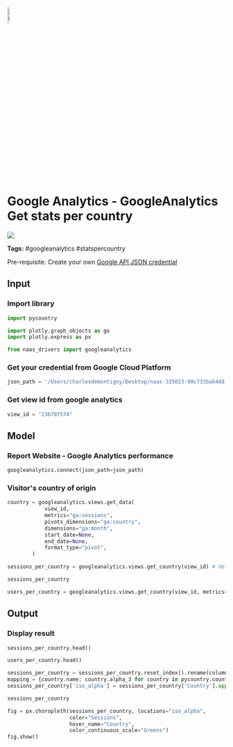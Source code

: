 <img width="10%" alt="Naas" src="https://landen.imgix.net/jtci2pxwjczr/assets/5ice39g4.png?w=160"/>

# Google Analytics - GoogleAnalytics Get stats per country
<a href="https://app.naas.ai/user-redirect/naas/downloader?url=https://raw.githubusercontent.com/jupyter-naas/awesome-notebooks/master/Google%20Analytics/GoogleAnalytics_Get_stats_per_country.ipynb" target="_parent"><img src="https://naasai-public.s3.eu-west-3.amazonaws.com/open_in_naas.svg"/></a>

**Tags:** #googleanalytics #statspercountry

Pre-requisite: Create your own <a href="">Google API JSON credential</a>

## Input

### Import library


```python
import pycountry

import plotly.graph_objects as go
import plotly.express as px

from naas_drivers import googleanalytics
```

### Get your credential from Google Cloud Platform


```python
json_path = '/Users/charlesdemontigny/Desktop/naas-335023-90c733ba64dd.json'
```

### Get view id from google analytics


```python
view_id = "236707574"
```

## Model

### Report Website - Google Analytics performance


```python
googleanalytics.connect(json_path=json_path)
```

### Visitor's country of origin


```python
country = googleanalytics.views.get_data(
            view_id,
            metrics="ga:sessions",
            pivots_dimensions="ga:country",
            dimensions="ga:month",
            start_date=None,
            end_date=None,
            format_type="pivot",
        )
```


```python
sessions_per_country = googleanalytics.views.get_country(view_id) # default: metrics="ga:sessions"
```


```python
sessions_per_country
```


```python
users_per_country = googleanalytics.views.get_country(view_id, metrics="ga:users")  
```

## Output

### Display result


```python
sessions_per_country.head()
```


```python
users_per_country.head()
```


```python
sessions_per_country = sessions_per_country.reset_index().rename(columns={"index": "Country"})
mapping = {country.name: country.alpha_3 for country in pycountry.countries}
sessions_per_country['iso_alpha'] = sessions_per_country['Country'].apply(lambda x: mapping.get(x))
```


```python
sessions_per_country
```


```python
fig = px.choropleth(sessions_per_country, locations="iso_alpha",
                    color="Sessions", 
                    hover_name="Country",
                    color_continuous_scale="Greens")
fig.show()
```


```python

```
